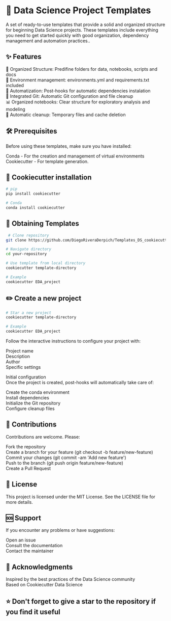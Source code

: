 # 🚀 Data Science Project Templates

A set of ready-to-use templates that provide a solid and organized structure for beginning Data Science projects. These templates include everything you need to get started quickly with good organization, dependency management and automation practices..

## ✨ Features

📁 Organized Structure: Predifine folders for data, notebooks, scripts and docs  
🐍 Environment management: environments.yml and requirements.txt included  
🔧 Automatization: Post-hooks for automatic dependencies instalation  
🔄 Integrated Git: Automatic Git configuration and file cleanup  
📊 Organized notebooks: Clear structure for exploratory analysis and modeling  
🧹 Automatic cleanup: Temporary files and cache deletion

## 🛠️ Prerequisites

Before using these templates, make sure you have installed:

Conda - For the creation and management of virtual environments  
Cookiecutter - For template generation.

## 🍪 Cookiecutter installation

```bash
# pip
pip install cookiecutter

# Conda
conda install cookiecutter
```

## 🚀 Obtaining Templates

```bash
 # Clone repository
git clone https://github.com/DiegoRiveraDerpich/Templates_DS_cookiecutter.git

# Navigate directory
cd your-repository

# Use template from local directory
cookiecutter template-directory

# Example
cookiecutter EDA_project
```

## ✏️ Create a new project

```bash
# Star a new project
cookiecutter template-directory

# Example
cookiecutter EDA_project
```

Follow the interactive instructions to configure your project with:

Project name  
Description  
Author  
Specific settings

Initial configuration  
Once the project is created, post-hooks will automatically take care of:

Create the conda environment  
Install dependencies  
Initialize the Git repository  
Configure cleanup files

## 🤝 Contributions

Contributions are welcome. Please:

Fork the repository  
Create a branch for your feature (git checkout -b feature/new-feature)  
Commit your changes (git commit -am 'Add new feature')  
Push to the branch (git push origin feature/new-feature)  
Create a Pull Request

## 📝 License

This project is licensed under the MIT License. See the LICENSE file for more details.

## 🆘 Support

If you encounter any problems or have suggestions:

Open an issue  
Consult the documentation  
Contact the maintainer

## 🙏 Acknowledgments

Inspired by the best practices of the Data Science community  
Based on Cookiecutter Data Science

## ⭐ Don't forget to give a star to the repository if you find it useful
